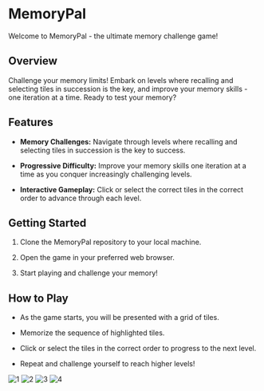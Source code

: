 # MemoryPal

  Welcome to MemoryPal - the ultimate memory challenge game!

## Overview

  Challenge your memory limits! Embark on levels where recalling and selecting tiles in succession is the key, and improve your memory skills - one iteration at a time. Ready to test your memory?

## Features

  - **Memory Challenges:** Navigate through levels where recalling and selecting tiles in succession is the key to success.
  
  - **Progressive Difficulty:** Improve your memory skills one iteration at a time as you conquer increasingly challenging levels.

  - **Interactive Gameplay:** Click or select the correct tiles in the correct order to advance through each level.

## Getting Started

  1. Clone the MemoryPal repository to your local machine.
     
  2. Open the game in your preferred web browser.

  3. Start playing and challenge your memory!

## How to Play

  - As the game starts, you will be presented with a grid of tiles.

  - Memorize the sequence of highlighted tiles.

  - Click or select the tiles in the correct order to progress to the next level.

  - Repeat and challenge yourself to reach higher levels!

![1](https://github.com/ltahmasian/MemoryPal/assets/108031297/b05ba3c3-ca65-47d3-9535-2b19fde8d41e)
![2](https://github.com/ltahmasian/MemoryPal/assets/108031297/4c9c3b5f-cfec-4e37-9d81-66b5943d3a11)
![3](https://github.com/ltahmasian/MemoryPal/assets/108031297/4f8ff7e6-396a-4d65-b60e-fe2a58f9e65d)
![4](https://github.com/ltahmasian/MemoryPal/assets/108031297/f5ce9763-b121-4bea-bd18-257b7838fd78)
